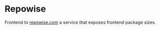 # Repowise
Frontend to [repowise.com](https://repowise.com) a service that exposes frontend package sizes.
